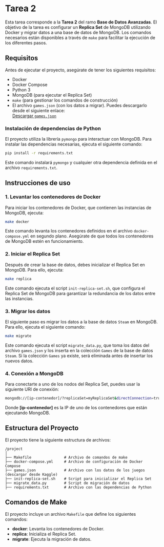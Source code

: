 
# Tarea 2

Esta tarea corresponde a la **Tarea 2** del ramo **Base de Datos Avanzadas**. El objetivo de la tarea es configurar un **Replica Set** de MongoDB utilizando Docker y migrar datos a una base de datos de MongoDB. Los comandos necesarios están disponibles a través de `make` para facilitar la ejecución de los diferentes pasos.

## Requisitos

Antes de ejecutar el proyecto, asegúrate de tener los siguientes requisitos:

- Docker
- Docker Compose
- Python 3
- MongoDB (para ejecutar el Replica Set)
- `make` (para gestionar los comandos de construcción)
- El archivo `games.json` (con los datos a migrar). Puedes descargarlo desde el siguiente enlace:  
  [Descargar `games.json`](https://www.kaggle.com/datasets/fronkongames/steam-games-dataset?resource=download)

### Instalación de dependencias de Python

El proyecto utiliza la librería `pymongo` para interactuar con MongoDB. Para instalar las dependencias necesarias, ejecuta el siguiente comando:

```bash
pip install -r requirements.txt
```

Este comando instalará `pymongo` y cualquier otra dependencia definida en el archivo `requirements.txt`.

## Instrucciones de uso

### 1. Levantar los contenedores de Docker

Para iniciar los contenedores de Docker, que contienen las instancias de MongoDB, ejecuta:

```bash
make docker
```

Este comando levanta los contenedores definidos en el archivo `docker-compose.yml` en segundo plano. Asegúrate de que todos los contenedores de MongoDB estén en funcionamiento.

### 2. Iniciar el Replica Set

Después de crear la base de datos, debes inicializar el Replica Set en MongoDB. Para ello, ejecuta:

```bash
make replica
```

Este comando ejecuta el script `init-replica-set.sh`, que configura el Replica Set de MongoDB para garantizar la redundancia de los datos entre las instancias.

### 3. Migrar los datos

El siguiente paso es migrar los datos a la base de datos `Steam` en MongoDB. Para ello, ejecuta el siguiente comando:

```bash
make migrate
```

Este comando ejecuta el script `migrate_data.py`, que toma los datos del archivo `games.json` y los inserta en la colección `Games` de la base de datos `Steam`. Si la colección `Games` ya existe, será eliminada antes de insertar los nuevos datos.

### 4. Conexión a MongoDB

Para conectarte a uno de los nodos del Replica Set, puedes usar la siguiente URI de conexión:

```bash
mongodb://[ip-contenedor]/?replicaSet=myReplicaSet&directConnection=true
```

Donde **[ip-contenedor]** es la IP de uno de los contenedores que están ejecutando MongoDB.

## Estructura del Proyecto

El proyecto tiene la siguiente estructura de archivos:

```
/project
│
├── Makefile               # Archivo de comandos de make
├── docker-compose.yml     # Archivo de configuración de Docker Compose
├── games.json             # Archivo con los datos de los juegos (descargar desde Kaggle)
├── init-replica-set.sh    # Script para inicializar el Replica Set
├── migrate_data.py        # Script de migración de datos
├── requirements.txt       # Archivo con las dependencias de Python
```

## Comandos de Make

El proyecto incluye un archivo `Makefile` que define los siguientes comandos:

- **docker**: Levanta los contenedores de Docker.
- **replica**: Inicializa el Replica Set.
- **migrate**: Ejecuta la migración de datos.
```
